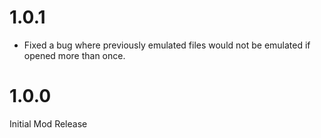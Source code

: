 # 1.0.1

- Fixed a bug where previously emulated files would not be emulated if opened more than once.

# 1.0.0

Initial Mod Release
